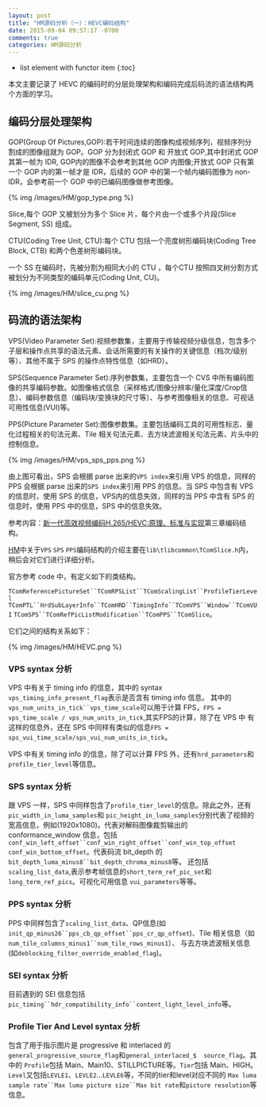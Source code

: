 ```yaml
---
layout: post
title: "HM源码分析（一）：HEVC编码结构"
date: 2015-09-04 09:57:17 -0700
comments: true
categories: HM源码分析
---
```


* list element with functor item
{:toc}

本文主要记录了 HEVC 的编码时的分层处理架构和编码完成后码流的语法结构两个方面的学习。
<!--more-->

## 编码分层处理架构
GOP(Group Of Pictures,GOP):若干时间连续的图像构成视频序列，视频序列分割成的图像组就为 GOP。GOP 分为封闭式 GOP 和 开放式 GOP,其中封闭式 GOP 其第一帧为 IDR, GOP内的图像不会参考到其他 GOP 内图像;开放式 GOP 只有第一个 GOP 内的第一帧才是 IDR，后续的 GOP 中的第一个帧内编码图像为 non-IDR，会参考前一个 GOP 中的已编码图像做参考图像。

{% img /images/HM/gop_type.png %}

Slice,每个 GOP 又被划分为多个 Slice 片，每个片由一个或多个片段(Slice Segment, SS) 组成。

CTU(Coding Tree Unit, CTU):每个 CTU 包括一个亮度树形编码块(Coding Tree Block, CTB) 和两个色差树形编码块。

一个 SS 在编码时，先被分割为相同大小的 CTU ，每个CTU 按照四叉树分割方式被划分为不同类型的编码单元(Coding Unit, CU)。

{% img /images/HM/slice_cu.png %}

## 码流的语法架构
VPS(Video Parameter Set):视频参数集，主要用于传输视频分级信息，包含多个子层和操作点共享的语法元素、会话所需要的有关操作的关键信息（档次/级别等）、其他不属于 SPS 的操作点特性信息（如HRD）。

SPS(Sequence Parameter Set):序列参数集，主要包含一个 CVS 中所有编码图像的共享编码参数。如图像格式信息（采样格式/图像分辨率/量化深度/Crop信息）、编码参数信息（编码块/变换块的尺寸等）、与参考图像相关的信息、可视话可用性信息(VUI)等。

PPS(Picture Parameter Set):图像参数集。主要包括编码工具的可用性标志、量化过程相关的句法元素、Tile 相关句法元素、去方块滤波相关句法元素、片头中的控制信息。

{% img /images/HM/vps_sps_pps.png %}

由上图可看出，SPS 会根据 parse 出来的`VPS index`来引用 VPS 的信息，同样的 PPS 会根据 parse 出来的`SPS index`来引用 PPS 的信息。当 SPS 中包含有 VPS 的信息时，使用 SPS 的信息，VPS内的信息失效，同样的当 PPS 中含有 SPS 的信息时，使用 PPS 中的信息，SPS 中的信息失效。

参考内容：[新一代高效视频编码H.265/HEVC:原理、标准与实现](https://www.amazon.cn/%E6%96%B0%E4%B8%80%E4%BB%A3%E9%AB%98%E6%95%88%E8%A7%86%E9%A2%91%E7%BC%96%E7%A0%81H-265-HEVC-%E5%8E%9F%E7%90%86-%E6%A0%87%E5%87%86%E4%B8%8E%E5%AE%9E%E7%8E%B0-%E4%B8%87%E5%B8%85/dp/B00QXIN7B2/ref=sr_1_1?s=books&ie=UTF8&qid=1473127274&sr=1-1&keywords=%E6%96%B0%E4%B8%80%E4%BB%A3%E9%AB%98%E6%95%88%E8%A7%86%E9%A2%91%E7%BC%96%E7%A0%81h.265+hevc+%E5%8E%9F%E7%90%86+%E6%A0%87%E5%87%86%E4%B8%8E%E5%AE%9E%E7%8E%B0)第三章编码结构。

[HM](https://hevc.hhi.fraunhofer.de/)中关于`VPS` `SPS` `PPS`编码结构的介绍主要在`lib\tlibcommon\TComSlice.h`内，稍后会对它们进行详细分析。

官方参考 code 中，有定义如下的类结构。

`TComReferencePictureSet``TComRPSList``TComScalingList``ProfileTierLevel`
`TComPTL``HrdSubLayerInfo``TComHRD``TimingInfo``TComVPS``Window``TComVUI`
`TComSPS``TComRefPicListModification``TComPPS``TComSlice`。

它们之间的结构关系如下：  

{% img /images/HM/HEVC.png %}

### VPS syntax 分析

VPS 中有关于 timing info 的信息，其中的 syntax `vps_timing_info_present_flag`表示是否含有 timing info 信息。
其中的`vps_num_units_in_tick``vps_time_scale`可以用于计算 FPS，`FPS = vps_time_scale / vps_num_units_in_tick`,其实FPS的计算，除了在 VPS 中
有这样的信息外，还在 SPS 中同样有类似的信息`FPS = sps_vui_time_scale/sps_vui_num_units_in_tick`。

VPS 中有关 timing info 的信息，除了可以计算 FPS 外，还有`hrd_parameters`和`profile_tier_level`等信息。  

### SPS syntax 分析

跟 VPS 一样，SPS 中同样包含了`profile_tier_level`的信息。除此之外，还有`pic_width_in_luma_samples`和
`pic_height_in_luma_samples`分别代表了视频的宽高信息，例如(1920x1080)。代表对解码图像裁剪输出的
 conformance_window 信息，包括`conf_win_left_offset``conf_win_right_offset``conf_win_top_offset`
 `conf_win_bottom_offset`。代表码流 bit_depth 的`bit_depth_luma_minus8``bit_depth_chroma_minus8`等。
 还包括`scaling_list_data`,表示参考帧信息的`short_term_ref_pic_set`和`long_term_ref_pics`。可视化可用信息
 `vui_parameters`等等。  

### PPS syntax 分析

PPS 中同样包含了`scaling_list_data`、QP信息(如`init_qp_minus26``pps_cb_qp_offset``pps_cr_qp_offset`)、Tile 相关信息（如`num_tile_columns_minus1``num_tile_rows_minus1`）、
与去方块滤波相关信息(如`deblocking_filter_override_enabled_flag`)。  

### SEI syntax 分析

目前遇到的 SEI 信息包括`pic_timing``hdr_compatibility_info``content_light_level_info`等。  

### Profile Tier And Level syntax 分析

包含了用于指示图片是 progressive 和 interlaced 的`general_progressive_source_flag`和`general_interlaced_$  source_flag`。其中的
`Profile`包括 Main、Main10、STILLPICTURE等。`Tier`包括 Main、HIGH。`Level`又包括`LEVLE1`、`LEVLE2`...`LEVLE6`等，不同的tier和level对应不同的
`Max luma sample rate``Max luma picture size``Max bit rate`和`picture resolution`等信息。  


